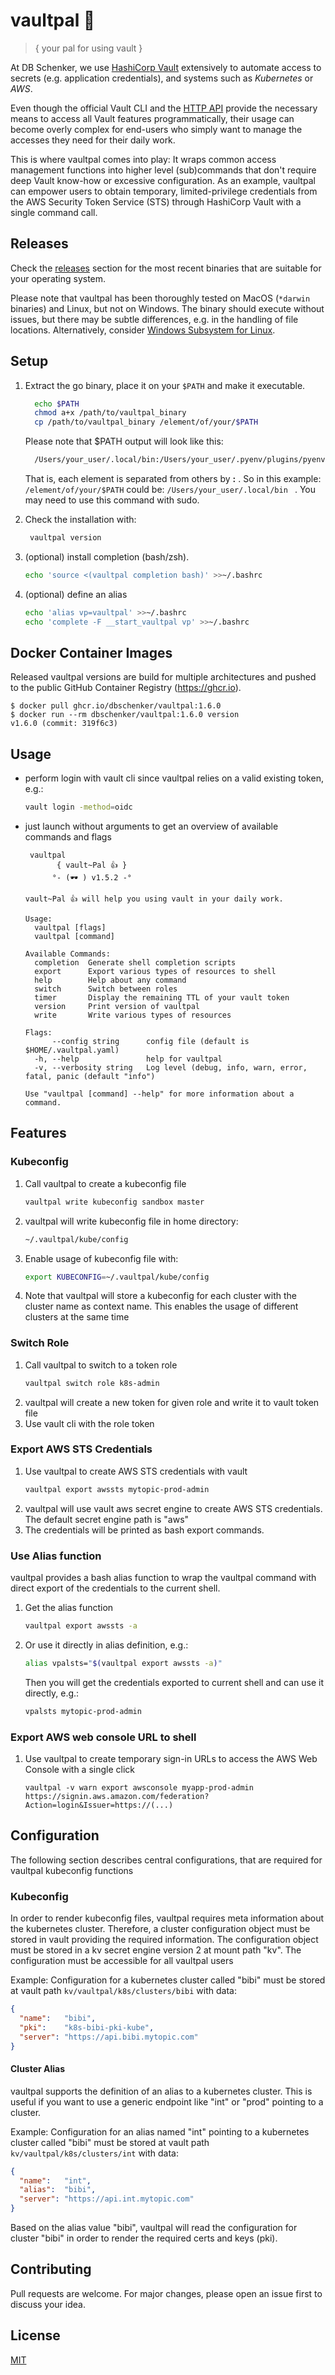 # vaultpal :vulcan_salute:
> { your pal for using vault }

At DB Schenker, we use [HashiCorp Vault](https://www.vaultproject.io/) extensively to automate access to secrets
(e.g. application credentials), and systems such as *Kubernetes* or *AWS*. 

Even though the official Vault CLI and the [HTTP API](https://developer.hashicorp.com/vault/api-docs) provide the necessary 
means to access all Vault features programmatically, their usage can become overly complex for end-users who simply want 
to manage the accesses they need for their daily work.

This is where vaultpal comes into play: It wraps common access management functions into higher level (sub)commands
that don't require deep Vault know-how or excessive configuration. As an example, vaultpal can empower users to obtain 
temporary, limited-privilege credentials from the AWS Security Token Service (STS) through HashiCorp Vault with a single 
command call.

## Releases

Check the [releases](https://github.com/dbschenker/vaultpal/releases) section for the most recent binaries that are suitable for your operating system.

Please note that vaultpal has been thoroughly tested on MacOS (`*darwin` binaries) and Linux, but not on Windows. 
The binary should execute without issues, but there may be subtle differences, e.g. in the handling of file locations.
Alternatively, consider [Windows Subsystem for Linux](https://docs.microsoft.com/de-de/windows/wsl/install-win10).


## Setup

1. Extract the go binary, place it on your `$PATH` and make it executable.
    ```bash
      echo $PATH
      chmod a+x /path/to/vaultpal_binary
      cp /path/to/vaultpal_binary /element/of/your/$PATH
    ``` 
   Please note that $PATH output will look like this:
    ```bash
      /Users/your_user/.local/bin:/Users/your_user/.pyenv/plugins/pyenv-virtualenv/shims:
    ```
    That is, each element is separated from others by <b>:</b> . So in this example: 
    ```/element/of/your/$PATH``` could be: ```/Users/your_user/.local/bin ``` . You may need to use this command with sudo.

2. Check the installation with:
   ```bash
    vaultpal version
    ```
3. (optional) install completion (bash/zsh). 
    ```bash
    echo 'source <(vaultpal completion bash)' >>~/.bashrc
    ```
4. (optional) define an alias
    ```bash
    echo 'alias vp=vaultpal' >>~/.bashrc
    echo 'complete -F __start_vaultpal vp' >>~/.bashrc
    ```
   
## Docker Container Images

Released vaultpal versions are build for multiple architectures and pushed to the public GitHub Container Registry (https://ghcr.io).

```
$ docker pull ghcr.io/dbschenker/vaultpal:1.6.0
$ docker run --rm dbschenker/vaultpal:1.6.0 version
v1.6.0 (commit: 319f6c3)
```

## Usage

- perform login with vault cli since vaultpal relies on a valid existing token, e.g.:
    ```bash
    vault login -method=oidc
    ```

- just launch without arguments to get an overview of available commands and flags
   ```
    vaultpal
          { vault~Pal 👍 }
         °- (🕶 ) v1.5.2 -°

   vault~Pal 👍 will help you using vault in your daily work.
   
   Usage:
     vaultpal [flags]
     vaultpal [command]
   
   Available Commands:
     completion  Generate shell completion scripts
     export      Export various types of resources to shell
     help        Help about any command
     switch      Switch between roles
     timer       Display the remaining TTL of your vault token
     version     Print version of vaultpal
     write       Write various types of resources
   
   Flags:
         --config string      config file (default is $HOME/.vaultpal.yaml)
     -h, --help               help for vaultpal
     -v, --verbosity string   Log level (debug, info, warn, error, fatal, panic (default "info")
   
   Use "vaultpal [command] --help" for more information about a command.
   ```

## Features  

### Kubeconfig

1. Call vaultpal to create a kubeconfig file
    ```bash
    vaultpal write kubeconfig sandbox master
    ```
    
2. vaultpal will write kubeconfig file in home directory:
    ```bash
    ~/.vaultpal/kube/config
    ``` 
3. Enable usage of kubeconfig file with:
   ```bash
   export KUBECONFIG=~/.vaultpal/kube/config
   ```
4. Note that vaultpal will store a kubeconfig for each cluster with the cluster name as context name. This enables the usage of different clusters at the same time


### Switch Role

1. Call vaultpal to switch to a token role
    ```bash
    vaultpal switch role k8s-admin
    ```
2. vaultpal will create a new token for given role and write it to vault token file
3. Use vault cli with the role token

### Export AWS STS Credentials

1. Use vaultpal to create AWS STS credentials with vault
    ```bash
    vaultpal export awssts mytopic-prod-admin
    ```
2. vaultpal will use vault aws secret engine to create AWS STS credentials. The default secret engine path is "aws"
3. The credentials will be printed as bash export commands.

### Use Alias function

vaultpal provides a bash alias function to wrap the vaultpal command with direct export of the credentials to the current shell.

1. Get the alias function
    ```bash
    vaultpal export awssts -a
    ```
2. Or use it directly in alias definition, e.g.:
    ```bash
    alias vpalsts="$(vaultpal export awssts -a)"
    ```
   Then you will get the credentials exported to current shell and can use it directly, e.g.:
    ```bash
    vpalsts mytopic-prod-admin
    ```
### Export AWS web console URL to shell

1. Use vaultpal to create temporary sign-in URLs to access the AWS Web Console with a single click
   ```
   vaultpal -v warn export awsconsole myapp-prod-admin
   https://signin.aws.amazon.com/federation?Action=login&Issuer=https://(...)
   ```

## Configuration

The following section describes central configurations, that are required
for vaultpal kubeconfig functions

### Kubeconfig

In order to render kubeconfig files, vaultpal requires meta information about the 
kubernetes cluster. Therefore, a cluster configuration object must be stored in vault providing
the required information. The configuration object must be stored in a kv secret engine version 2 at mount path "kv".
The configuration must be accessible for all vaultpal users

Example:
Configuration for a kubernetes cluster called "bibi" must be stored at vault path
`kv/vaultpal/k8s/clusters/bibi`
with data:
```json
{
  "name":   "bibi",
  "pki":    "k8s-bibi-pki-kube",
  "server": "https://api.bibi.mytopic.com"
}
```
#### Cluster Alias

vaultpal supports the definition of an alias to a kubernetes cluster. This is useful if you want to use a generic
endpoint like "int" or "prod" pointing to a cluster.

Example:
Configuration for an alias named "int" pointing to a kubernetes cluster called "bibi" must be stored at vault path
`kv/vaultpal/k8s/clusters/int`
with data:
```json
{
  "name":   "int",
  "alias":  "bibi",
  "server": "https://api.int.mytopic.com"
}
```
Based on the alias value "bibi", vaultpal will read the configuration for cluster "bibi" in order to render the required certs and keys (pki).  

## Contributing

Pull requests are welcome. For major changes, please open an issue first to discuss your idea.

## License

[MIT](https://choosealicense.com/licenses/mit/)
